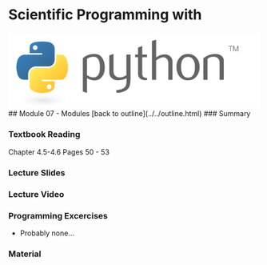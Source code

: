 # Scientific Programming with 
<img src="../../imgs/python.png"/>
## Module 07 - Modules
[back to outline](../../outline.html)
### Summary

### Textbook Reading
Chapter 4.5-4.6
Pages 50 - 53

### Lecture Slides


### Lecture Video

### Programming Excercises
- Probably none...

### Material
